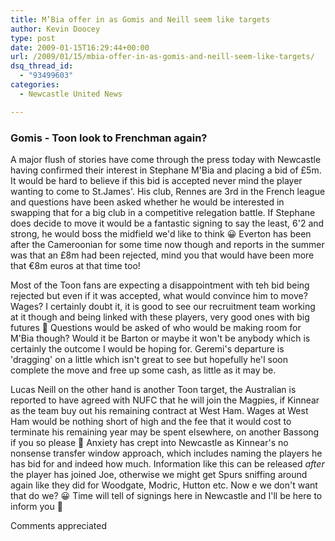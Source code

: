 ```yaml
---
title: M’Bia offer in as Gomis and Neill seem like targets
author: Kevin Doocey
type: post
date: 2009-01-15T16:29:44+00:00
url: /2009/01/15/mbia-offer-in-as-gomis-and-neill-seem-like-targets/
dsq_thread_id:
  - "93499603"
categories:
  - Newcastle United News

---
```


### Gomis - Toon look to Frenchman again?

A major flush of stories have come through the press today with Newcastle having confirmed their interest in Stephane M'Bia and placing a bid of £5m. It would be hard to believe if this bid is accepted never mind the player wanting to come to St.James'. His club, Rennes are 3rd in the French league and questions have been asked whether he would be interested in swapping that for a big club in a competitive relegation battle. If Stephane does decide to move it would be a fantastic signing to say the least, 6'2 and strong, he would boss the midfield we'd like to think 😀 Everton has been after the Cameroonian for some time now though and reports in the summer was that an £8m had been rejected, mind you that would have been more that €8m euros at that time too!

Most of the Toon fans are expecting a disappointment with teh bid being rejected but even if it was accepted, what would convince him to move? Wages? I certainly doubt it, it is good to see our recruitment team working at it though and being linked with these players, very good ones with big futures 🙂 Questions would be asked of who would be making room for M'Bia though? Would it be Barton or maybe it won't be anybody which is certainly the outcome I would be hoping for. Geremi's departure is 'dragging' on a little which isn't great to see but hopefully he'l soon complete the move and free up some cash, as little as it may be.

Lucas Neill on the other hand is another Toon target, the Australian is reported to have agreed with NUFC that he will join the Magpies, if Kinnear as the team buy out his remaining contract at West Ham. Wages at West Ham would be nothing short of high and the fee that it would cost to terminate his remaining year may be spent elsewhere, on another Bassong if you so please 🙂 Anxiety has crept into Newcastle as Kinnear's no nonsense transfer window approach, which includes naming the players he has bid for and indeed how much. Information like this can be released <em>after</em> the player has joined Joe, otherwise we might get Spurs sniffing around again like they did for Woodgate, Modric, Hutton etc. Now e we don't want that do we? 😀 Time will tell of signings here in Newcastle and I'll be here to inform you 🙂

Comments appreciated
